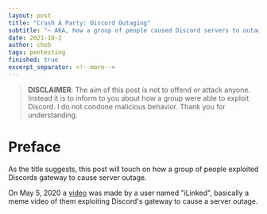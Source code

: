 ```yaml
---
layout: post
title: "Crash A Party: Discord Outaging"
subtitle: "~ AKA, how a group of people caused Discord servers to outage ~"
date: 2021-10-2
author: chob
tags: pentesting
finished: true
excerpt_separator: <!--more-->
---
```


> **DISCLAIMER**: The aim of this post is not to offend or attack anyone. Instead it is to inform to you about how a group were able to exploit Discord. I do not condone malicious behavior. Thank you for understanding.

# Preface
As the title suggests, this post will touch on how a group of people exploited Discords gateway to cause server outage. <!--more--> <br>

On May 5, 2020 a [video](https://www.youtube.com/watch?v=GA-tnZ8wlbY) was made by a user named "iLinked", basically a meme video of them exploiting Discord's gateway to cause a server outage.

